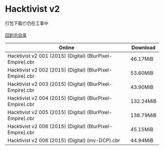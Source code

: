 # Hacktivist v2

打包下载📦仍在工事中

[回到总目录](/Catalogs.md)







Online | Download
--- | ---
Hacktivist v2 001 (2015) (Digital) (BlurPixel-Empire).cbr | 46.17MiB
Hacktivist v2 002 (2015) (Digital) (BlurPixel-Empire).cbr | 53.60MiB
Hacktivist v2 003 (2015) (Digital) (BlurPixel-Empire).cbr | 43.90MiB
Hacktivist v2 004 (2015) (Digital) (BlurPixel-Empire).cbr | 132.24MiB
Hacktivist v2 005 (2015) (Digital) (BlurPixel-Empire).cbr | 138.79MiB
Hacktivist v2 006 (2015) (Digital) (BlurPixel-Empire).cbr | 45.15MiB
Hacktivist v2 006 (2015) (Digital) (mv-DCP).cbr | 44.94MiB